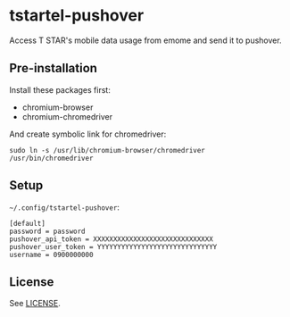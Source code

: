 # tstartel-pushover

Access T STAR's mobile data usage from emome and send it to pushover.

## Pre-installation

Install these packages first:

* chromium-browser
* chromium-chromedriver

And create symbolic link for chromedriver:

    sudo ln -s /usr/lib/chromium-browser/chromedriver /usr/bin/chromedriver

## Setup

`~/.config/tstartel-pushover`:

    [default]
    password = password
    pushover_api_token = XXXXXXXXXXXXXXXXXXXXXXXXXXXXXX
    pushover_user_token = YYYYYYYYYYYYYYYYYYYYYYYYYYYYYY
    username = 0900000000

## License

See [LICENSE](LICENSE).
